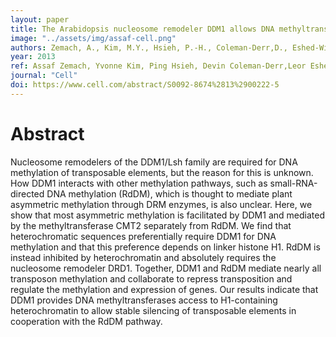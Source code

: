 ```yaml
---
layout: paper
title: The Arabidopsis nucleosome remodeler DDM1 allows DNA methyltransferases to access H1-containing heterochromatin
image: "../assets/img/assaf-cell.png"
authors: Zemach, A., Kim, M.Y., Hsieh, P.-H., Coleman-Derr,D., Eshed-Williams, L., Thao, K, Harmer, S.L., and Zilberman,
year: 2013
ref: Assaf Zemach, Yvonne Kim, Ping Hsieh, Devin Coleman-Derr,Leor Eshed-Williams, Ka Thao, Stacey Harmer, and Daniel Zilberman (2013)  <i>Cell</i>
journal: "Cell"
doi: https://www.cell.com/abstract/S0092-8674%2813%2900222-5
---
```


# Abstract

Nucleosome remodelers of the DDM1/Lsh family are required for DNA methylation of transposable elements, but the reason for this is unknown. How DDM1 interacts with other methylation pathways, such as small-RNA-directed DNA methylation (RdDM), which is thought to mediate plant asymmetric methylation through DRM enzymes, is also unclear. Here, we show that most asymmetric methylation is facilitated by DDM1 and mediated by the methyltransferase CMT2 separately from RdDM. We find that heterochromatic sequences preferentially require DDM1 for DNA methylation and that this preference depends on linker histone H1. RdDM is instead inhibited by heterochromatin and absolutely requires the nucleosome remodeler DRD1. Together, DDM1 and RdDM mediate nearly all transposon methylation and collaborate to repress transposition and regulate the methylation and expression of genes. Our results indicate that DDM1 provides DNA methyltransferases access to H1-containing heterochromatin to allow stable silencing of transposable elements in cooperation with the RdDM pathway.
